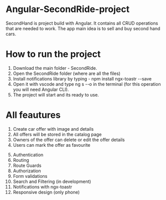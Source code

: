 # Angular-SecondRide-project

SecondHand is project build with Angular. It contains all CRUD operations that are needed to work. The app main idea is to sell and buy second hand cars.

# How to run the project

1. Download the main folder - SecondRide.
2. Open the SecondRide folder (where are all the files)
3. Install notifications library by typing - npm install ngx-toastr --save
4. Open it with vscode and type ng s --o in the terminal (for this operation you will need Angular CLI).
5. The project will start and its ready to use.

# All feautures

<!-- All CRUD OPERATIONS -->

1. Create car offer with image and details
2. All offers will be stored in the catalog page
3. Owners of the offer can delete or edit the offer details
4. Users can mark the offer as favourite
<!-- APPLICATION -->
5. Authentication
6. Routing
7. Route Guards
8. Authorization
9. Form validations
10. Search and Filtering (in development)
11. Notifications with ngx-toastr
12. Responsive design (only phone)
